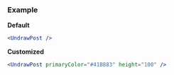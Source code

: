 ### Example

**Default**
```jsx
<UndrawPost />
```

**Customized**
```jsx
<UndrawPost primaryColor="#41B883" height="100" />
```
